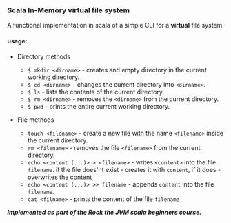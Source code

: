 ### Scala In-Memory virtual file system

A functional implementation in scala of a simple CLI for a **virtual** file system.


#### usage:

- Directory methods
    - `$ mkdir <dirname>` - creates and empty directory in the current working directory.
    - `$ cd <dirname>` - changes the current directory into `<dirname>`.
    - `$ ls` - lists the contents of the current directory.
    - `$ rm <dirname>` -  removes the `<dirname>` from the current directory.
    - `$ pwd` - prints the entire current working directory.
    
- File methods
    - `touch <filename>` -  create a new file with the name `<filename>` inside the current directory.
    - `rm <filename>` -  removes the file `<filename>` from the current directory.
    - `echo <content (...)> > <filename>` - writes `<content>` into the file `filename`. if the file does'nt exist - 
    creates it with `content`, if it does - overwrites the content
    - `echo <content (...)> >> filename` - appends `content` into the file `filename`.
    - `cat <filname>` - prints the content of the file `filename`



***Implemented as part of the Rock the JVM scala beginners course.*** 